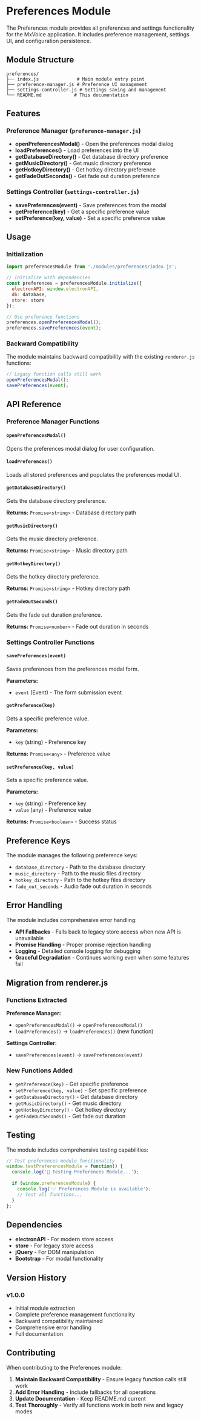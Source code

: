 # Preferences Module

The Preferences module provides all preferences and settings functionality for the MxVoice application. It includes preference management, settings UI, and configuration persistence.

## Module Structure

```
preferences/
├── index.js              # Main module entry point
├── preference-manager.js # Preference UI management
├── settings-controller.js # Settings saving and management
└── README.md            # This documentation
```

## Features

### Preference Manager (`preference-manager.js`)
- **openPreferencesModal()** - Open the preferences modal dialog
- **loadPreferences()** - Load preferences into the UI
- **getDatabaseDirectory()** - Get database directory preference
- **getMusicDirectory()** - Get music directory preference
- **getHotkeyDirectory()** - Get hotkey directory preference
- **getFadeOutSeconds()** - Get fade out duration preference

### Settings Controller (`settings-controller.js`)
- **savePreferences(event)** - Save preferences from the modal
- **getPreference(key)** - Get a specific preference value
- **setPreference(key, value)** - Set a specific preference value

## Usage

### Initialization

```javascript
import preferencesModule from './modules/preferences/index.js';

// Initialize with dependencies
const preferences = preferencesModule.initialize({
  electronAPI: window.electronAPI,
  db: database,
  store: store
});

// Use preference functions
preferences.openPreferencesModal();
preferences.savePreferences(event);
```

### Backward Compatibility

The module maintains backward compatibility with the existing `renderer.js` functions:

```javascript
// Legacy function calls still work
openPreferencesModal();
savePreferences(event);
```

## API Reference

### Preference Manager Functions

#### `openPreferencesModal()`
Opens the preferences modal dialog for user configuration.

#### `loadPreferences()`
Loads all stored preferences and populates the preferences modal UI.

#### `getDatabaseDirectory()`
Gets the database directory preference.

**Returns:** `Promise<string>` - Database directory path

#### `getMusicDirectory()`
Gets the music directory preference.

**Returns:** `Promise<string>` - Music directory path

#### `getHotkeyDirectory()`
Gets the hotkey directory preference.

**Returns:** `Promise<string>` - Hotkey directory path

#### `getFadeOutSeconds()`
Gets the fade out duration preference.

**Returns:** `Promise<number>` - Fade out duration in seconds

### Settings Controller Functions

#### `savePreferences(event)`
Saves preferences from the preferences modal form.

**Parameters:**
- `event` (Event) - The form submission event

#### `getPreference(key)`
Gets a specific preference value.

**Parameters:**
- `key` (string) - Preference key

**Returns:** `Promise<any>` - Preference value

#### `setPreference(key, value)`
Sets a specific preference value.

**Parameters:**
- `key` (string) - Preference key
- `value` (any) - Preference value

**Returns:** `Promise<boolean>` - Success status

## Preference Keys

The module manages the following preference keys:

- `database_directory` - Path to the database directory
- `music_directory` - Path to the music files directory
- `hotkey_directory` - Path to the hotkey files directory
- `fade_out_seconds` - Audio fade out duration in seconds

## Error Handling

The module includes comprehensive error handling:

- **API Fallbacks** - Falls back to legacy store access when new API is unavailable
- **Promise Handling** - Proper promise rejection handling
- **Logging** - Detailed console logging for debugging
- **Graceful Degradation** - Continues working even when some features fail

## Migration from renderer.js

### Functions Extracted

**Preference Manager:**
- `openPreferencesModal()` → `openPreferencesModal()`
- `loadPreferences()` → `loadPreferences()` (new function)

**Settings Controller:**
- `savePreferences(event)` → `savePreferences(event)`

### New Functions Added

- `getPreference(key)` - Get specific preference
- `setPreference(key, value)` - Set specific preference
- `getDatabaseDirectory()` - Get database directory
- `getMusicDirectory()` - Get music directory
- `getHotkeyDirectory()` - Get hotkey directory
- `getFadeOutSeconds()` - Get fade out duration

## Testing

The module includes comprehensive testing capabilities:

```javascript
// Test preferences module functionality
window.testPreferencesModule = function() {
  console.log('🧪 Testing Preferences Module...');
  
  if (window.preferencesModule) {
    console.log('✅ Preferences Module is available');
    // Test all functions...
  }
};
```

## Dependencies

- **electronAPI** - For modern store access
- **store** - For legacy store access
- **jQuery** - For DOM manipulation
- **Bootstrap** - For modal functionality

## Version History

### v1.0.0
- Initial module extraction
- Complete preference management functionality
- Backward compatibility maintained
- Comprehensive error handling
- Full documentation

## Contributing

When contributing to the Preferences module:

1. **Maintain Backward Compatibility** - Ensure legacy function calls still work
2. **Add Error Handling** - Include fallbacks for all operations
3. **Update Documentation** - Keep README.md current
4. **Test Thoroughly** - Verify all functions work in both new and legacy modes 